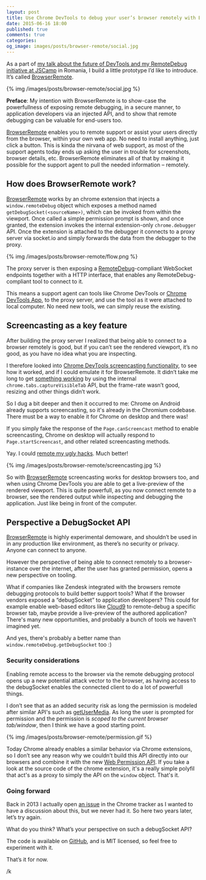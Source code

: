 ```yaml
---
layout: post
title: Use Chrome DevTools to debug your user’s browser remotely with BrowserRemote.
date: 2015-06-16 18:00
published: true
comments: true
categories:
og_image: images/posts/browser-remote/social.jpg
---
```


As a part of [my talk about the future of DevTools and my RemoteDebug initiative at JSCamp](auchenberg.github.io/presentations/jscamp-2015-future-of-devtools-with-remotedebug/#1) in Romania, I build a little prototype I’d like to introduce. It’s called [BrowserRemote](github.com/auchenberg/browser-remote).

{% img /images/posts/browser-remote/social.jpg %}

**Preface**: My intention with BrowserRemote is to show-case the powerfullness of exposing remote debugging, in a secure manner, to application developers via an injected API, and to show that remote debugging can be valuable for end-users too.

<!--more-->

[BrowserRemote](github.com/auchenberg/browser-remote) enables you to remote support or assist your users  directly from the browser, within your own web app. No need to install anything, just click a button. This is kinda the nirvana of web support, as most of the support agents today ends up asking the user in trouble for screenshots, browser details, etc. BrowserRemote eliminates all of that by making it possible for the support agent to pull the needed information – remotely.

## How does BrowserRemote work?
[BrowserRemote](github.com/auchenberg/browser-remote) works by an chrome extension that injects a ``window.remoteDebug`` object which exposes a method named ``getDebugSocket(<sourceName>)``, which can be invoked from within the viewport. Once called a simple permission prompt is shown, and once granted, the extension invokes the internal extension-only ``chrome.debugger`` API. Once the extension is attached to the debugger it connects to a proxy server via socket.io and simply forwards the data from the debugger to the proxy.

{% img /images/posts/browser-remote/flow.png %}

The proxy server is then exposing a [RemoteDebug](https://remotedebug.org)-compliant WebSocket endpoints together with a HTTP interface, that enables  any RemoteDebug-compliant tool to connect to it.

This means a support agent can tools like Chrome DevTools or [Chrome DevTools App](https://github.com/auchenberg/chrome-devtools-app), to the proxy server, and use the tool as it were attached to local computer. No need new tools, we can simply reuse the existing.

## Screencasting as a key feature
After building the proxy server I realized that being able to connect to a browser remotely is good, but if you can’t see the rendered viewport, it’s no good, as you have no idea what you are inspecting.

I therefore looked into [Chrome DevTools screencasting functionality](http://blog.chromium.org/2013/12/chrome-devtools-for-mobile-emulate-and.html), to see how it worked, and if I could emulate it for BrowserRemote. It didn’t take me long to get [something working](https://github.com/auchenberg/browser-remote/commit/df583e2a797ef1aa9df6401c939416d9391c8697) by using the internal ``  chrome.tabs.captureVisibleTab`` API, but the frame-rate wasn’t good, resizing and other things didn’t work.

So I dug a bit deeper and then it occurred to me: Chrome on Android already supports screencasting, so it's already in the Chromium codebase. There must be a way to enable it for Chrome on desktop and there was!

If you simply fake the response of the ``Page.canScreencast`` method to enable screencasting, Chrome on desktop will actually respond to ``Page.startScreencast``, and other related screencasting methods.

Yay. I could [remote my ugly hacks](https://github.com/auchenberg/browser-remote/commit/3d186398fa46d4fd42b25581edc019b3c761e704). Much better!

{% img /images/posts/browser-remote/screencasting.jpg %}

So with [BrowserRemote](github.com/auchenberg/browser-remote) screencasting works for desktop browsers too, and when using Chrome DevTools you are able to get a live-preview of the rendered viewport. This is quite powerfull, as you now connect remote to a browser, see the rendered output while inspecting and debugging the application. Just like being in front of the computer.

## Perspective a DebugSocket API
[BrowserRemote](github.com/auchenberg/browser-remote) is highly experimental demoware, and shouldn’t be used in in any production like environment, as there’s no security or privacy. Anyone can connect to anyone.

However the perspective of being able to connect remotely to a browser-instance over the internet, after the user has granted permission, opens a new perspective on tooling.

What if companies like Zendesk integrated with the browsers remote debugging protocols to build better support tools? What if the browser vendors exposed a “debugSocket” to application developers? This could for example enable web-based editors like [Cloud9](https://c9.io/) to remote-debug a specific browser tab, maybe provide a live-preview of the authored application? There's many new opportunities, and probably a bunch of tools we haven't imagined yet.

And yes, there's probably a better name than ``window.remoteDebug.getDebugSocket`` too :)

### Security considerations
Enabling remote access to the browser via the remote debugging protocol opens up a new potential attack vector to the browser, as having access to the debugSocket enables the connected client to do a lot of powerfull things.

I don’t see that as an added security risk as long the permission is modeled after similar API's such as [getUserMedia](http://www.w3.org/TR/mediacapture-streams/). As long the user is prompted for permission and the permission is *scoped to the current browser tab/window*, then I think we have a good starting point.

{% img /images/posts/browser-remote/permission.gif %}

Today Chrome already enables a similar behavior via Chrome extensions, so I don’t see any reason why we couldn’t build this API directly into our browsers and combine it with the new [Web Permission API](https://w3c.github.io/permissions/). If you take a look at the source code of the chrome extension, it's a really simple polyfil that act's as a proxy to simply the API on the ``window`` object. That's it.

### Going forward
Back in 2013 I actually open [an issue](https://code.google.com/p/chromium/issues/detail?id=323743) in the Chrome tracker as I wanted to have a discussion about this, but we never had it. So here two years later, let’s try again.

What do you think? What’s your perspective on such a debugSocket API?

The code is available on [GitHub](https://github.com/auchenberg/browser-remote/), and is MIT licensed, so feel free to experiment with it.

That’s it for now.

/k








